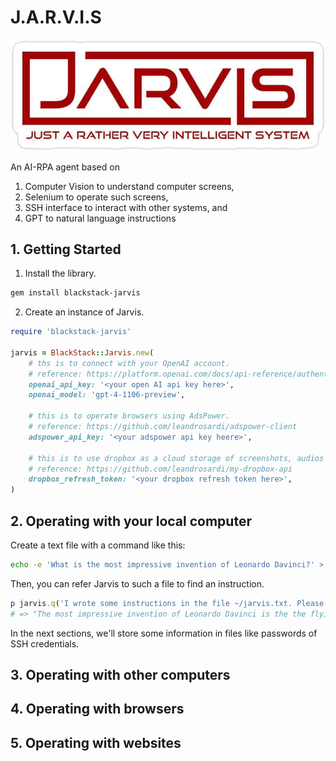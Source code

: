 # J.A.R.V.I.S

![logo](./lib/logo.png)

An AI-RPA agent based on 

1. Computer Vision to understand computer screens, 
2. Selenium to operate such screens, 
3. SSH interface to interact with other systems, and
4. GPT to natural language instructions

## 1. Getting Started

1. Install the library.

```bash
gem install blackstack-jarvis
```

2. Create an instance of Jarvis.

```ruby
require 'blackstack-jarvis'

jarvis = BlackStack::Jarvis.new(
    # ths is to connect with your OpenAI account.
    # reference: https://platform.openai.com/docs/api-reference/authentication
    openai_api_key: '<your open AI api key here>',
    openai_model: 'gpt-4-1106-preview',
    
    # this is to operate browsers using AdsPower.
    # reference: https://github.com/leandrosardi/adspower-client    
    adspower_api_key: '<your adspower api key heere>',
    
    # this is to use dropbox as a cloud storage of screenshots, audios and text files.
    # reference: https://github.com/leandrosardi/my-dropbox-api
    dropbox_refresh_token: '<your dropbox refresh token here>',
)
```

## 2. Operating with your local computer

Create a text file with a command like this:

```bash
echo -e 'What is the most impressive invention of Leonardo Davinci?' > ~/some.text
```

Then, you can refer Jarvis to such a file to find an instruction.

```ruby
p jarvis.q('I wrote some instructions in the file ~/jarvis.txt. Please read it and')
# => "The most impressive invention of Leonardo Davinci is the the flying machine."
```

In the next sections, we'll store some information in files like passwords of SSH credentials. 

## 3. Operating with other computers

## 4. Operating with browsers

## 5. Operating with websites